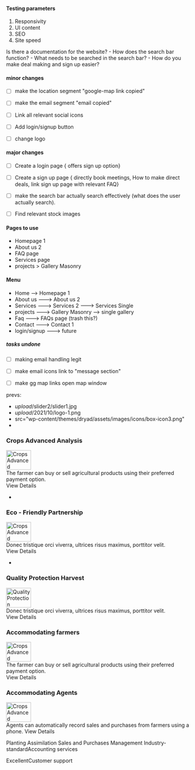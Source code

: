 #### Testing parameters
1. Responsivity
2. UI content
3. SEO
4. Site speed


Is there a documentation for the website?
    - How does the search bar function?
    - What needs to be searched in the search bar?
    - How do you make deal making and sign up easier?

#### minor changes
- [ ] make the location segment "google-map link copied"
- [ ] make the email segment "email copied"
- [ ] Link all relevant social icons
- [ ] Add login/signup button
- [ ] change logo



#### major changes
- [ ] Create a login page { offers sign up option}
- [ ] Create a sign up page { directly book meetings, How to make direct deals, link sign up page with relevant FAQ}
- [ ] make the search bar actually search effectively (what does the user actually search).
- [ ] Find relevant stock images


#### Pages to use
- Homepage 1
- About us 2
- FAQ page
- Services page
- projects > Gallery Masonry

#### Menu
- Home   --> Homepage 1
- About us  ---> About us 2
- Services  ---> Services 2 ---> Services Single 
- projects  ---> Gallery Masonry --> single gallery
- Faq       ---> FAQs page (trash this?)
- Contact   ---> Contact 1
- login/signup ---> future


##### tasks undone
- [ ] making email handling legit
- [ ] make email icons link to "message section"
- [ ] make gg map links open map window



prevs:
- $upload$/slider2/slider1.jpg
- $upload$/2021/10/logo-1.png
- src="wp-content/themes/dryad/assets/images/icons/box-icon3.png"
- <div class="feature-box">
<div class="feature-content">
<h3 class="feature-title">Crops <span class="text-primary">Advanced</span> Analysis</h3>
<span class="feature-img-container">
<img class="feature-img-responsive" src="wp-content/uploads/2022/07/farmer2.png" alt="Crops Advanced Analysis" loading="lazy" width="67" height="53">
</span>
<div class="feature-media-content">
<div class="feature-addon-text">The farmer can buy or sell agricultural products using their preferred payment option.
</div>
<a class="feature-btn">View Details <i class="fas fa-long-arrow-alt-right" aria-hidden="true"></i></a>
</div>
</div>
</div>

- <div class="feature-box active-box">
<div class="feature-content">
<h3 class="feature-title">Eco - Friendly Partnership</h3>
<span class="feature-img-container">
<img class="feature-img-responsive" src="wp-content/themes/dryad/assets/images/icons/box-icon2.png" alt="Crops Advanced Analysis" loading="lazy" width="67" height="53">
</span>
<div class="feature-media-content">
<div class="feature-addon-text">Donec tristique orci viverra, ultrices risus maximus, porttitor velit.
</div>
<a class="feature-btn">View Details <i class="fas fa-long-arrow-alt-right" aria-hidden="true"></i></a>
</div>
</div>
</div>

- <div class="feature-box">
<div class="feature-content">
<h3 class="feature-title">Quality <span class="text-primary">Protection</span> Harvest</h3>
<span class="feature-img-container">
<img class="feature-img-responsive" src="wp-content/themes/dryad/assets/images/icons/box-icon3.png" alt="Quality Protection Harvest" loading="lazy" width="67" height="53">
</span>
<div class="feature-media-content">
<div class="feature-addon-text">Donec tristique orci viverra, ultrices risus maximus, porttitor velit.
</div>
<a class="feature-btn">View Details <i class="fas fa-long-arrow-alt-right" aria-hidden="true"></i></a>
</div>
</div>
</div>



<div class="feature-box">
<div class="feature-content">
<h3 class="feature-title">Accommodating <span class="text-primary">farmers</span> </h3>
<span class="feature-img-container">
<img class="feature-img-responsive" src="wp-content/themes/dryad/assets/images/icons/box-icon.png" alt="Crops Advanced Analysis" loading="lazy" width="67" height="53">
</span>
<div class="feature-media-content">
<div class="feature-addon-text">The farmer can buy or sell agricultural products using their preferred payment option.
</div>
<a class="feature-btn">View Details <i class="fas fa-long-arrow-alt-right" aria-hidden="true"></i></a>
</div>
</div>
</div>

<div class="feature-box active-box">
<div class="feature-content">
<h3 class="feature-title">Accommodating Agents</h3>
<span class="feature-img-container">
<img class="feature-img-responsive" src="wp-content/themes/dryad/assets/images/icons/box-icon2.png" alt="Crops Advanced Analysis" loading="lazy" width="67" height="53">
</span>
<div class="feature-media-content">
<div class="feature-addon-text">Agents can automatically record sales and purchases from farmers using a phone.
<a class="feature-btn">View Details <i class="fas fa-long-arrow-alt-right" aria-hidden="true"></i></a>
</div>
</div>
</div>




<span class="text-primary">Planting</span> Assimilation
<span class="text-primary">Sales</span> and <span class="text-primary">Purchases</span> Management
Industry-standard<span class="text-primary">Accounting services</span>

Excellent<span class="text-primary">Customer support</span>